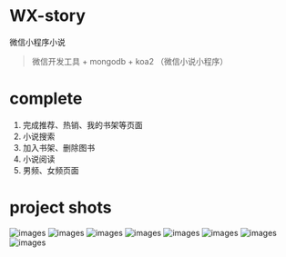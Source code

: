# WX-story
微信小程序小说

>微信开发工具 + mongodb + koa2 （微信小说小程序）

# complete

1. 完成推荐、热销、我的书架等页面
2. 小说搜索
3. 加入书架、删除图书
4. 小说阅读
5. 男频、女频页面

# project shots

![images](https://github.com/Acooll/WX-story/raw/master/BookRead/pages/images/wx01.jpg)
![images](https://github.com/Acooll/WX-story/raw/master/BookRead/pages/images/wx02.jpg)
![images](https://github.com/Acooll/WX-story/raw/master/BookRead/pages/images/wx03.jpg)
![images](https://github.com/Acooll/WX-story/raw/master/BookRead/pages/images/wx04.jpg)
![images](https://github.com/Acooll/WX-story/raw/master/BookRead/pages/images/wx05.jpg)
![images](https://github.com/Acooll/WX-story/raw/master/BookRead/pages/images/wx06.jpg)
![images](https://github.com/Acooll/WX-story/raw/master/BookRead/pages/images/wx07.jpg)
![images](https://github.com/Acooll/WX-story/raw/master/BookRead/pages/images/wx08.jpg)
